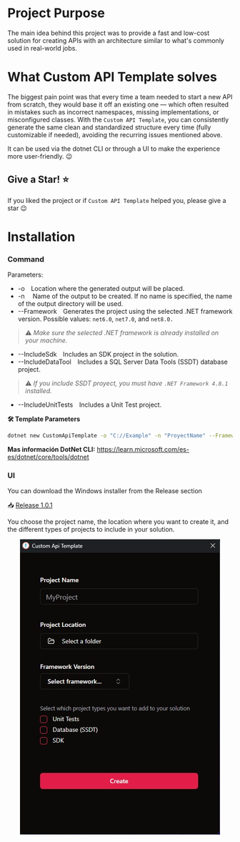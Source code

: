 ﻿# Project Purpose

The main idea behind this project was to provide a fast and low-cost solution for creating APIs with an architecture similar to what's commonly used in real-world jobs.

# What Custom API Template solves

The biggest pain point was that every time a team needed to start a new API from scratch, they would base it off an existing one — which often resulted in mistakes such as incorrect namespaces, missing implementations, or misconfigured classes.
With the `Custom API Template`, you can consistently generate the same clean and standardized structure every time (fully customizable if needed), avoiding the recurring issues mentioned above.

It can be used via the dotnet CLI or through a UI to make the experience more user-friendly. 😉

## Give a Star! ⭐
If you liked the project or if `Custom API Template` helped you, please give a star 😉

# Installation

### Command

Parameters:

- -o Location where the generated output will be placed.
- -n <name> Name of the output to be created. If no name is specified, the name of the output directory will be used.
- --Framework Generates the project using the selected .NET framework version.
    Possible values: `net6.0`, `net7.0`, and `net8.0.`
> ⚠️ *Make sure the selected .NET framework is already installed on your machine.*
- --IncludeSdk Includes an SDK project in the solution.
- --IncludeDataTool Includes a SQL Server Data Tools (SSDT) database project.
> ⚠️ *If you include SSDT proyect, you must have `.NET Framework 4.8.1` installed.*
- --IncludeUnitTests Includes a Unit Test project.

**🛠️ Template Parameters**
```bash
dotnet new CustomApiTemplate -o "C://Example" -n "ProyectName" --Framework "net8.0" --IncludeSdk true --IncludeDataTool true --IncludeUnitTests true
```

    
**Mas información DotNet CLI:**
https://learn.microsoft.com/es-es/dotnet/core/tools/dotnet

### UI

You can download the Windows installer from the Release section

📥 [Release 1.0.1](https://github.com/LeonardoFaggiani/Template/releases/tag/1.0.1)

You choose the project name, the location where you want to create it, and the different types of projects to include in your solution.
<p align="center">
  <img src="CustomApiTemplateUI.jpg"/>
</p>
